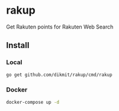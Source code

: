 # rakup
Get Rakuten points for Rakuten Web Search

## Install

### Local
```sh
go get github.com/dikmit/rakup/cmd/rakup
```

### Docker
```sh
docker-compose up -d
```
